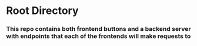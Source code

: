 # Root Directory

### This repo contains both frontend buttons and a backend server with endpoints that each of the frontends will make requests to
